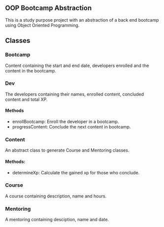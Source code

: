 ## OOP Bootcamp Abstraction

This is a study purpose project with an abstraction of a back end bootcamp using Object Oriented Programming.

## Classes

### Bootcamp
Content containing the start and end date, developers enrolled and the content in the bootcamp.

### Dev
The developers containing their names, enrolled content, concluded content and total XP.
#### Methods
- enrollBootcamp: Enroll the developer in a bootcamp.
- progressContent: Conclude the next content in bootcamp.

### Content
An abstract class to generate Course and Mentoring classes.
#### Methods: 
- determineXp: Calculate the gained xp for those who conclude.

### Course
A course containing description, name and hours.

### Mentoring
A mentoring containing desciption, name and date.
